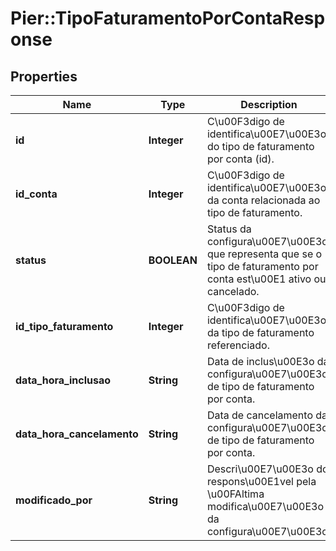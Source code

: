 # Pier::TipoFaturamentoPorContaResponse

## Properties
Name | Type | Description | Notes
------------ | ------------- | ------------- | -------------
**id** | **Integer** | C\u00F3digo de identifica\u00E7\u00E3o do tipo de faturamento por conta (id). | [optional] 
**id_conta** | **Integer** | C\u00F3digo de identifica\u00E7\u00E3o da conta relacionada ao tipo de faturamento. | [optional] 
**status** | **BOOLEAN** | Status da configura\u00E7\u00E3o que representa que se o tipo de faturamento por conta est\u00E1 ativo ou cancelado. | [optional] 
**id_tipo_faturamento** | **Integer** | C\u00F3digo de identifica\u00E7\u00E3o da tipo de faturamento referenciado. | [optional] 
**data_hora_inclusao** | **String** | Data de inclus\u00E3o da configura\u00E7\u00E3o de tipo de faturamento por conta. | [optional] 
**data_hora_cancelamento** | **String** | Data de cancelamento da configura\u00E7\u00E3o de tipo de faturamento por conta. | [optional] 
**modificado_por** | **String** | Descri\u00E7\u00E3o do respons\u00E1vel pela \u00FAltima modifica\u00E7\u00E3o da configura\u00E7\u00E3o. | [optional] 


